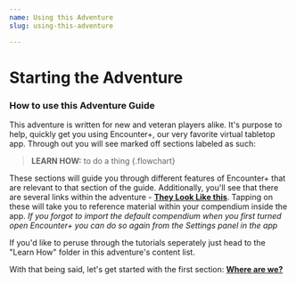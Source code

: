 ```yaml
---
name: Using this Adventure
slug: using-this-adventure

---
```


# Starting the Adventure

### How to use this Adventure Guide

This adventure is written for new and veteran players alike. It's purpose to help, quickly get you using Encounter+, our very favorite virtual tabletop app. Through out you will see marked off sections labeled as such: 

> **LEARN HOW:** to do a thing
>{.flowchart}

These sections will guide you through different features of Encounter+ that are relevant to that section of the guide. Additionally, you'll see that there are several links within the adventure - **[They Look Like this]()**. Tapping on these will take you to reference material within your compendium inside the app. *If you forgot to import the default compendium when you first turned open Encounter+ you can do so again from the Settings panel in the app*

If you'd like to peruse through the tutorials seperately just head to the "Learn How" folder in this adventure's content list. 

With that being said, let's get started with the first section: **[Where are we?](where-are-we)** 